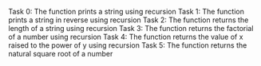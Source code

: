 Task 0: The function prints a string using recursion
Task 1: The function prints a string in reverse using recursion
Task 2: The function returns the length of a string using recursion
Task 3: The function returns the factorial of a number using recursion
Task 4: The function returns the value of x raised to the power of y using recursion
Task 5: The function returns the natural square root of a number

